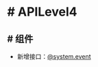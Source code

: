 <!-- 源地址: https://iot.mi.com/vela/quickapp/zh/guide/version/APILevel4.html -->

# # APILevel4

## # 组件

  * 新增接口：[@system.event](</vela/quickapp/zh/features/system/event.html>)

